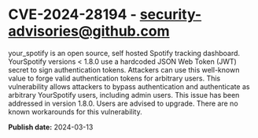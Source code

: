 # CVE-2024-28194 - security-advisories@github.com

your_spotify is an open source, self hosted Spotify tracking dashboard. YourSpotify versions < 1.8.0 use a hardcoded JSON Web Token (JWT) secret to sign authentication tokens. Attackers can use this well-known value to forge valid authentication tokens for arbitrary users. This vulnerability allows attackers to bypass authentication and authenticate as arbitrary YourSpotify users, including admin users. This issue has been addressed in version 1.8.0. Users are advised to upgrade. There are no known workarounds for this vulnerability.

**Publish date:** 2024-03-13
